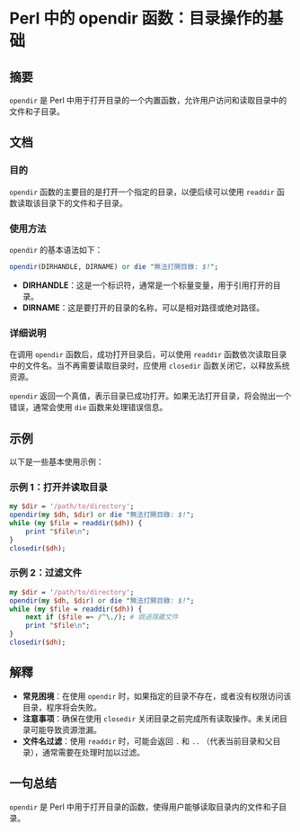 <!--
Meta Description: # Perl 中的 opendir 函数：目录操作的基础 ## 摘要 `opendir` 是 Perl 中用于打开目录的一个内置函数，允许用户访问和读取目录中的文件和子目录。 ## 文档 ### 目的 `opendir` 函数的主要目的是打开一个指定的目录，以便后续可以使用 `readdir` 函数...
Meta Keywords: opendir, perl, readdir, file, die
-->

# Perl 中的 opendir 函数：目录操作的基础

## 摘要
`opendir` 是 Perl 中用于打开目录的一个内置函数，允许用户访问和读取目录中的文件和子目录。

## 文档
### 目的
`opendir` 函数的主要目的是打开一个指定的目录，以便后续可以使用 `readdir` 函数读取该目录下的文件和子目录。

### 使用方法
`opendir` 的基本语法如下：

```perl
opendir(DIRHANDLE, DIRNAME) or die "無法打開目錄: $!";
```

- **DIRHANDLE**：这是一个标识符，通常是一个标量变量，用于引用打开的目录。
- **DIRNAME**：这是要打开的目录的名称，可以是相对路径或绝对路径。

### 详细说明
在调用 `opendir` 函数后，成功打开目录后，可以使用 `readdir` 函数依次读取目录中的文件名。当不再需要读取目录时，应使用 `closedir` 函数关闭它，以释放系统资源。

`opendir` 返回一个真值，表示目录已成功打开。如果无法打开目录，将会抛出一个错误，通常会使用 `die` 函数来处理错误信息。

## 示例
以下是一些基本使用示例：

### 示例 1：打开并读取目录
```perl
my $dir = '/path/to/directory';
opendir(my $dh, $dir) or die "無法打開目錄: $!";
while (my $file = readdir($dh)) {
    print "$file\n";
}
closedir($dh);
```

### 示例 2：过滤文件
```perl
my $dir = '/path/to/directory';
opendir(my $dh, $dir) or die "無法打開目錄: $!";
while (my $file = readdir($dh)) {
    next if ($file =~ /^\./); # 跳過隱藏文件
    print "$file\n";
}
closedir($dh);
```

## 解釋
- **常見困境**：在使用 `opendir` 时，如果指定的目录不存在，或者没有权限访问该目录，程序将会失败。
- **注意事项**：确保在使用 `closedir` 关闭目录之前完成所有读取操作。未关闭目录可能导致资源泄漏。
- **文件名过滤**：使用 `readdir` 时，可能会返回 `.` 和 `..` （代表当前目录和父目录），通常需要在处理时加以过滤。

## 一句总结
`opendir` 是 Perl 中用于打开目录的函数，使得用户能够读取目录内的文件和子目录。